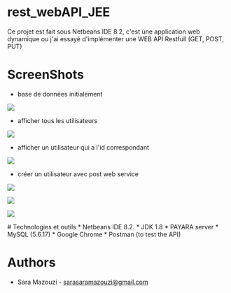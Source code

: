 # rest_webAPI_JEE
Ce projet est fait sous Netbeans IDE 8.2, c'est une application web dynamique ou j'ai essayé d'implémenter une WEB API Restfull (GET, POST, PUT)

# ScreenShots
* base de données initialement
<p>
<img align="center" src="https://user-images.githubusercontent.com/20047882/49411499-6c930000-f769-11e8-85c8-61b0c73ca3a8.PNG">
</p>

* afficher tous les utilisateurs
<p>
<img align="center" src="https://user-images.githubusercontent.com/20047882/49411520-80d6fd00-f769-11e8-9893-0fd52b384170.PNG">
</p>

* afficher un utilisateur qui a l'id correspondant
<p>
  <img align="center" src="https://user-images.githubusercontent.com/20047882/49411546-93e9cd00-f769-11e8-9995-2305e236b3d3.PNG">
</p>

* créer un utilisateur avec post web service
<p>
  <img align="center" src="https://user-images.githubusercontent.com/20047882/49411559-a401ac80-f769-11e8-9423-af38cd4eb129.PNG">
</p>
<p>
  <img align="center" src="https://user-images.githubusercontent.com/20047882/49411572-b11e9b80-f769-11e8-989b-44754a5f23ce.PNG">
</p>
<p>
  <img align="center" src="https://user-images.githubusercontent.com/20047882/49411584-c0054e00-f769-11e8-9b84-68605c2f767a.PNG">
</p>
# Technologies et outils
* Netbeans IDE 8.2.
* JDK 1.8
* PAYARA server
* MySQL (5.6.17)
* Google Chrome
* Postman (to test the API)

# Authors
* Sara Mazouzi - [sarasaramazouzi@gmail.com]()

